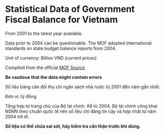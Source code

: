 # Statistical Data of Government Fiscal Balance for Vietnam

From 2001 to the latest year available.

Data prior to 2004 can be questionable. The MOF adopted international standards on state budget balance reports from 2004.

Unit of currency: Billion VND (current prices)

Compiled from the official [MOF Source](https://ckns.mof.gov.vn/SitePages/home.aspx#ListReport)

**Be cautious that the data might contain errors**


Số liệu bảng cân đối thu chi ngân sách nhà nước từ 2001 đến năm gần nhất.

Đơn vị: tỷ đồng

Tổng hợp từ trang chủ của Bộ tài chính. Kể từ 2004, Bộ tài chính công khai NSNN theo chuẩn quốc tế nên số liệu chỉ đáng tin cậy và hợp nhất từ năm 2004 trở đi. 

**Số liệu có thể chứa sai sót, hãy kiểm tra cẩn thận trước khi dùng.**